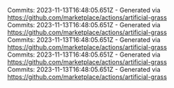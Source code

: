 Commits: 2023-11-13T16:48:05.651Z - Generated via https://github.com/marketplace/actions/artificial-grass
<br>
Commits: 2023-11-13T16:48:05.651Z - Generated via https://github.com/marketplace/actions/artificial-grass
<br>
Commits: 2023-11-13T16:48:05.651Z - Generated via https://github.com/marketplace/actions/artificial-grass
<br>
Commits: 2023-11-13T16:48:05.651Z - Generated via https://github.com/marketplace/actions/artificial-grass
<br>
Commits: 2023-11-13T16:48:05.651Z - Generated via https://github.com/marketplace/actions/artificial-grass
<br>

